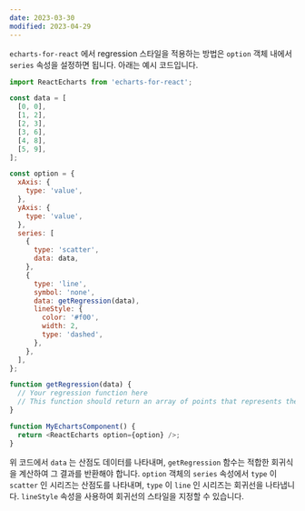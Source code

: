 ```yaml
---
date: 2023-03-30
modified: 2023-04-29
---
```


`echarts-for-react` 에서 regression 스타일을 적용하는 방법은 `option` 객체 내에서 `series` 속성을 설정하면 됩니다. 아래는 예시 코드입니다.

```javascript
import ReactEcharts from 'echarts-for-react';

const data = [
  [0, 0],
  [1, 2],
  [2, 3],
  [3, 6],
  [4, 8],
  [5, 9],
];

const option = {
  xAxis: {
    type: 'value',
  },
  yAxis: {
    type: 'value',
  },
  series: [
    {
      type: 'scatter',
      data: data,
    },
    {
      type: 'line',
      symbol: 'none',
      data: getRegression(data),
      lineStyle: {
        color: '#f00',
        width: 2,
        type: 'dashed',
      },
    },
  ],
};

function getRegression(data) {
  // Your regression function here
  // This function should return an array of points that represents the regression line
}

function MyEchartsComponent() {
  return <ReactEcharts option={option} />;
}
```

위 코드에서 `data` 는 산점도 데이터를 나타내며, `getRegression` 함수는 적합한 회귀식을 계산하여 그 결과를 반환해야 합니다. `option` 객체의 `series` 속성에서 `type` 이 `scatter` 인 시리즈는 산점도를 나타내며, `type` 이 `line` 인 시리즈는 회귀선을 나타냅니다. `lineStyle` 속성을 사용하여 회귀선의 스타일을 지정할 수 있습니다.
